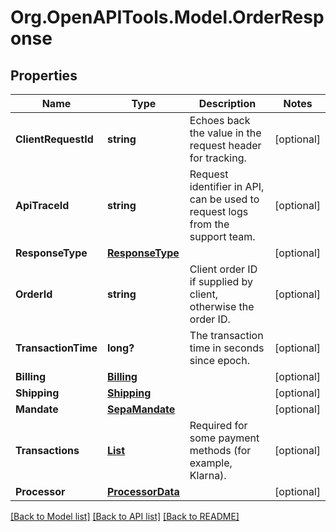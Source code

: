 # Org.OpenAPITools.Model.OrderResponse
## Properties

Name | Type | Description | Notes
------------ | ------------- | ------------- | -------------
**ClientRequestId** | **string** | Echoes back the value in the request header for tracking. | [optional] 
**ApiTraceId** | **string** | Request identifier in API, can be used to request logs from the support team. | [optional] 
**ResponseType** | [**ResponseType**](ResponseType.md) |  | [optional] 
**OrderId** | **string** | Client order ID if supplied by client, otherwise the order ID. | [optional] 
**TransactionTime** | **long?** | The transaction time in seconds since epoch. | [optional] 
**Billing** | [**Billing**](Billing.md) |  | [optional] 
**Shipping** | [**Shipping**](Shipping.md) |  | [optional] 
**Mandate** | [**SepaMandate**](SepaMandate.md) |  | [optional] 
**Transactions** | [**List<Transaction>**](Transaction.md) | Required for some payment methods (for example, Klarna). | [optional] 
**Processor** | [**ProcessorData**](ProcessorData.md) |  | [optional] 

[[Back to Model list]](../README.md#documentation-for-models) [[Back to API list]](../README.md#documentation-for-api-endpoints) [[Back to README]](../README.md)

